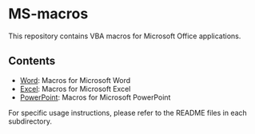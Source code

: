 # MS-macros

This repository contains VBA macros for Microsoft Office applications.

## Contents

- [Word](./Word): Macros for Microsoft Word
- [Excel](./Excel): Macros for Microsoft Excel
- [PowerPoint](./PowerPoint): Macros for Microsoft PowerPoint

For specific usage instructions, please refer to the README files in each subdirectory.

